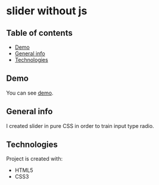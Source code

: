 # slider without js

## Table of contents

* [Demo](#demo)
* [General info](#general-info)
* [Technologies](#technologies)

## Demo

You can see [demo](https://annbag.github.io/slider-without-js/).

## General info

I created slider in pure CSS in order to train input type radio. 
	
## Technologies

Project is created with:
* HTML5
* CSS3

